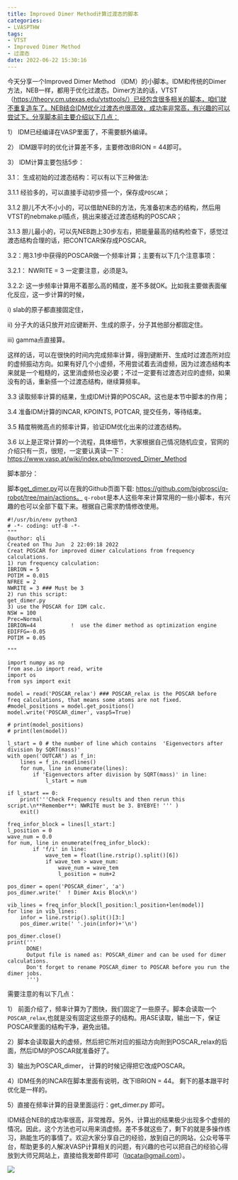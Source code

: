 ```yaml
---
title: Improved Dimer Method计算过渡态的脚本
categories: 
- LVASPTHW
tags: 
- VTST
- Improved Dimer Method
- 过渡态
date: 2022-06-22 15:30:16
---
```


今天分享一个Improved Dimer Method （IDM）的小脚本。IDM和传统的Dimer方法，NEB一样，都用于优化过渡态。Dimer方法的话，VTST（https://theory.cm.utexas.edu/vtsttools/）已经包含很多相关的脚本，咱们就不重复造车了。NEB结合IDM优化过渡态也很高效，成功率非常高，有兴趣的可以尝试下。分享脚本前主要介绍以下几点：

1） IDM已经编译在VASP里面了，不需要额外编译。

2） IDM跟平时的优化计算差不多，主要修改IBRION = 44即可。

3） IDM计算主要包括5步：

3.1： 生成初始的过渡态结构：可以有以下三种做法:

3.1.1 经验多的，可以直接手动初步搭一个，保存成`POSCAR`；

3.1.2 胆儿不大不小小的，可以借助NEB的方法，先准备初末态的结构，然后用VTST的nebmake.pl插点，挑出来接近过渡态结构的POSCAR；

3.1.3 胆儿最小的，可以先NEB跑上30步左右，把能量最高的结构检查下，感觉过渡态结构合理的话，把CONTCAR保存成POSCAR。



3.2：用3.1步中获得的POSCAR做一个频率计算；主要有以下几个注意事项：

3.2.1： NWRITE = 3  一定要注意，必须是3。

3.2.2:  这一步频率计算用不着那么高的精度，差不多就OK。比如我主要做表面催化反应，这一步计算的时候，

i) slab的原子都直接固定住，

ii) 分子大的话只放开对应键断开、生成的原子，分子其他部分都固定住。

iii) gamma点直接算。

这样的话，可以在很快的时间内完成频率计算，得到键断开、生成时过渡态所对应的虚频振动方向。如果有好几个小虚频，不用尝试着去消虚频，因为过渡态结构本来就是一个粗糙的，这里消虚频也没必要；不过一定要有过渡态对应的虚频，如果没有的话，重新搭一个过渡态结构，继续算频率。

3.3 读取频率计算的结果，生成IDM计算的POSCAR。这也是本节中脚本的作用；

3.4 准备IDM计算的INCAR, KPOINTS, POTCAR, 提交任务，等待结束。

3.5 精度稍微高点的频率计算，验证IDM优化出来的过渡态结构。

3.6 以上是正常计算的一个流程，具体细节，大家根据自己情况随机应变，官网的介绍只有一页，很短，一定要认真读一下：https://www.vasp.at/wiki/index.php/Improved_Dimer_Method



脚本部分：

脚本[get_dimer.py](https://github.com/bigbrosci/q-robot/blob/main/actions/get_dimer.py)可以在我的Github页面下载: https://github.com/bigbrosci/q-robot/tree/main/actions。 `q-robot`是本人这些年来计算常用的一些小脚本，有兴趣的也可以全部下载下来。根据自己需求酌情修改使用。

```
#!/usr/bin/env python3
# -*- coding: utf-8 -*-
"""
@author: qli
Created on Thu Jun  2 22:09:18 2022
Creat POSCAR for improved dimer calculations from frequency calculations.
1) run frequency calculation: 
IBRION = 5
POTIM = 0.015
NFREE = 2
NWRITE = 3 ### Must be 3
2) run this script:
get_dimer.py 
3) use the POSCAR for IDM calc.
NSW = 100           
Prec=Normal
IBRION=44           !  use the dimer method as optimization engine
EDIFFG=-0.05
POTIM = 0.05
    
"""

import numpy as np
from ase.io import read, write
import os
from sys import exit

model = read('POSCAR_relax') ### POSCAR_relax is the POSCAR before freq calculations, that means some atoms are not fixed.
#model_positions = model.get_positions()
model.write('POSCAR_dimer', vasp5=True)

# print(model_positions)
# print(len(model))

l_start = 0 # the number of line which contains  'Eigenvectors after division by SQRT(mass)' 
with open('OUTCAR') as f_in:
    lines = f_in.readlines()
    for num, line in enumerate(lines):
        if 'Eigenvectors after division by SQRT(mass)' in line:
            l_start = num

if l_start == 0:
    print('''Check Frequency results and then rerun this script.\n**Remember**: NWRITE must be 3. BYEBYE! ''' )
    exit()
    
freq_infor_block = lines[l_start:]        
l_position = 0
wave_num = 0.0
for num, line in enumerate(freq_infor_block): 
        if 'f/i' in line:           
            wave_tem = float(line.rstrip().split()[6])
            if wave_tem > wave_num:
                wave_num = wave_tem  
                l_position = num+2

pos_dimer = open('POSCAR_dimer', 'a')
pos_dimer.write('  ! Dimer Axis Block\n')

vib_lines = freq_infor_block[l_position:l_position+len(model)]
for line in vib_lines:
    infor = line.rstrip().split()[3:]
    pos_dimer.write(' '.join(infor)+'\n')

pos_dimer.close()
print('''
      DONE!
      Output file is named as: POSCAR_dimer and can be used for dimer calculations.
      Don't forget to rename POSCAR_dimer to POSCAR before you run the dimer jobs.      
      ''')

```



需要注意的有以下几点：

1） 前面介绍了，频率计算为了图快，我们固定了一些原子。脚本会读取一个`POSCAR_relax`,也就是没有固定这些原子的结构。用ASE读取，输出一下，保证POSCAR里面的结构干净，避免出错。

2）脚本会读取最大的虚频，然后把它所对应的振动方向附到POSCAR_relax的后面，然后IDM的POSCAR就准备好了。

3）输出为POSCAR_dimer， 计算的时候记得把它改成POSCAR。

4）IDM任务的INCAR在脚本里面有说明，改下IBRION = 44。 剩下的基本跟平时优化是一样的。

5）直接在频率计算的目录里面运行：get_dimer.py 即可。



IDM结合NEB的成功率很高，非常推荐。另外，计算出的结果极少出现多个虚频的情况。因此，这个方法也可以用来消虚频。差不多就这些了，剩下的就是多操作练习，熟能生巧的事情了。欢迎大家分享自己的经验，放到自己的网站，公众号等平台，帮助更多的人解决VASP计算相关的问题，有兴趣的也可以把自己的经验心得放到大师兄网站上，直接给我发邮件即可（lqcata@gmail.com）。

![](A32/qrcode.png)
